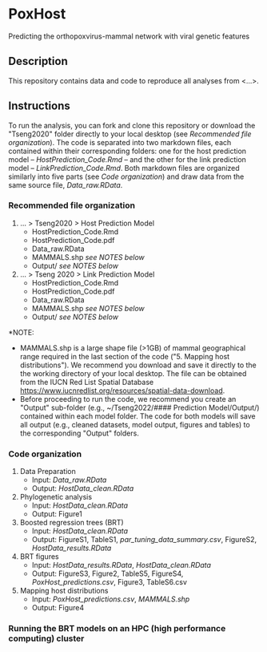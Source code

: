 # PoxHost
Predicting the orthopoxvirus-mammal network with viral genetic features

## Description
This repository contains data and code to reproduce all analyses from <...>.

## Instructions 
To run the analysis, you can fork and clone this repository or download the "Tseng2020" folder directly to your local desktop (see *Recommended file organization*). The code is separated into two markdown files, each contained within their corresponding folders: one for the host prediction model – *HostPrediction_Code.Rmd* – and the other for the link prediction model – *LinkPrediction_Code.Rmd*. Both markdown files are organized similarly into five parts (see *Code organization*) and draw data from the same source file, *Data_raw.RData*. 

### Recommended file organization
1. ... > Tseng2020 > Host Prediction Model 
      - HostPrediction_Code.Rmd
      - HostPrediction_Code.pdf
      - Data_raw.RData
      - MAMMALS.shp *see NOTES below*
      - Output/ *see NOTES below*
2. ... > Tseng 2020 > Link Prediction Model
      - HostPrediction_Code.Rmd
      - HostPrediction_Code.pdf
      - Data_raw.RData
      - MAMMALS.shp *see NOTES below*
      - Output/ *see NOTES below*

*NOTE: 
- MAMMALS.shp is a large shape file (>1GB) of mammal geographical range required in the last section of the code ("5. Mapping host distributions"). We recommend you download and save it directly to the the working directory of your local desktop. The file can be obtained from the IUCN Red List Spatial Database <https://www.iucnredlist.org/resources/spatial-data-download>.
- Before proceeding to run the code, we recommend you create an "Output" sub-folder (e.g., ~/Tseng2022/#### Prediction Model/Output/) contained within each model folder. The code for both models will save all output (e.g., cleaned datasets, model output, figures and tables) to the corresponding "Output" folders. 

### Code organization
1. Data Preparation
     - Input: *Data_raw.RData*
     - Output: *HostData_clean.RData*
2. Phylogenetic analysis
     - Input: *HostData_clean.RData*
     - Output: Figure1
3. Boosted regression trees (BRT)
     - Input: *HostData_clean.RData*
     - Output: FigureS1, TableS1, *par_tuning_data_summary.csv*, FigureS2, *HostData_results.RData*
4. BRT figures 
     - Input: *HostData_results.RData*, *HostData_clean.RData*
     - Output: FigureS3, Figure2, TableS5, FigureS4, *PoxHost_predictions.csv*, Figure3, TableS6.csv
5. Mapping host distributions
     - Input: *PoxHost_predictions.csv*, *MAMMALS.shp*
     - Output: Figure4

### Running the BRT models on an HPC (high performance computing) cluster

